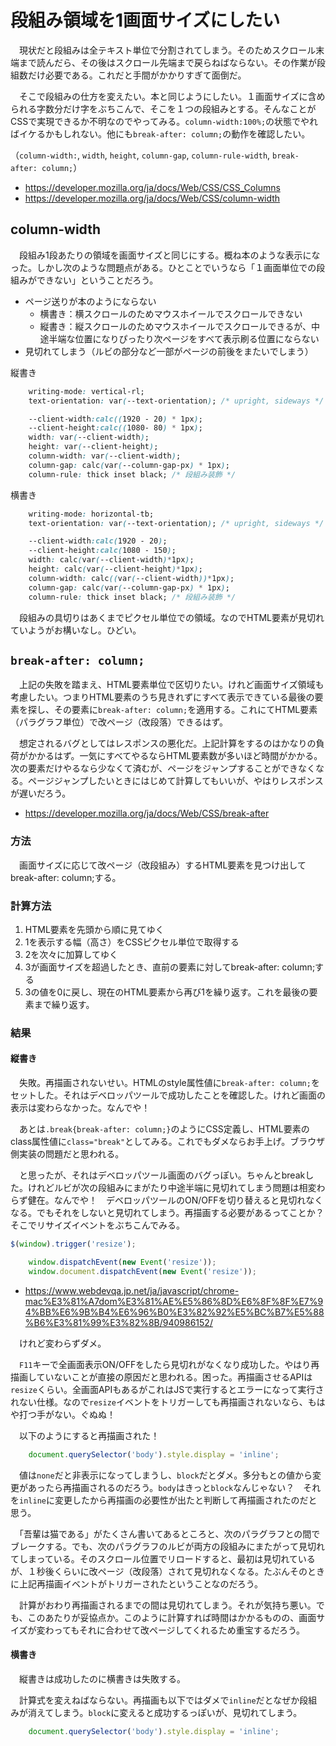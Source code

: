 # 段組み領域を1画面サイズにしたい

　現状だと段組みは全テキスト単位で分割されてしまう。そのためスクロール末端まで読んだら、その後はスクロール先端まで戻らねばならない。その作業が段組数だけ必要である。これだと手間がかかりすぎて面倒だ。

　そこで段組みの仕方を変えたい。本と同じようにしたい。１画面サイズに含められる字数分だけ字をぶちこんで、そこを１つの段組みとする。そんなことがCSSで実現できるか不明なのでやってみる。`column-width:100%;`の状態でやればイケるかもしれない。他にも`break-after: column;`の動作を確認したい。

（`column-width:`, `width`, `height`, `column-gap`, `column-rule-width`, `break-after: column;`）

* https://developer.mozilla.org/ja/docs/Web/CSS/CSS_Columns
* https://developer.mozilla.org/ja/docs/Web/CSS/column-width

## column-width

　段組み1段あたりの領域を画面サイズと同じにする。概ね本のような表示になった。しかし次のような問題点がある。ひとことでいうなら「１画面単位での段組みができない」ということだろう。

* ページ送りが本のようにならない
    * 横書き：横スクロールのためマウスホイールでスクロールできない
    * 縦書き：縦スクロールのためマウスホイールでスクロールできるが、中途半端な位置になりぴったり次ページをすべて表示刷る位置にならない
* 見切れてしまう（ルビの部分など一部がページの前後をまたいでしまう）

縦書き
```css
    writing-mode: vertical-rl;
    text-orientation: var(--text-orientation); /* upright, sideways */

    --client-width:calc((1920 - 20) * 1px);
    --client-height:calc((1080- 80) * 1px);
    width: var(--client-width);
    height: var(--client-height);
    column-width: var(--client-width);
    column-gap: calc(var(--column-gap-px) * 1px);
    column-rule: thick inset black; /* 段組み装飾 */
```

横書き
```css
    writing-mode: horizontal-tb;
    text-orientation: var(--text-orientation); /* upright, sideways */

    --client-width:calc(1920 - 20);
    --client-height:calc(1080 - 150);
    width: calc(var(--client-width)*1px);
    height: calc(var(--client-height)*1px);
    column-width: calc((var(--client-width))*1px);
    column-gap: calc(var(--column-gap-px) * 1px);
    column-rule: thick inset black; /* 段組み装飾 */
```

　段組みの具切りはあくまでピクセル単位での領域。なのでHTML要素が見切れていようがお構いなし。ひどい。

## `break-after: column;`

　上記の失敗を踏まえ、HTML要素単位で区切りたい。けれど画面サイズ領域も考慮したい。つまりHTML要素のうち見きれずにすべて表示できている最後の要素を探し、その要素に`break-after: column;`を適用する。これにてHTML要素（パラグラフ単位）で改ページ（改段落）できるはず。

　想定されるバグとしてはレスポンスの悪化だ。上記計算をするのはかなりの負荷がかかるはず。一気にすべてやるならHTML要素数が多いほど時間がかかる。次の要素だけやるなら少なくて済むが、ページをジャンプすることができなくなる。ページジャンプしたいときにはじめて計算してもいいが、やはりレスポンスが遅いだろう。

* https://developer.mozilla.org/ja/docs/Web/CSS/break-after

### 方法

　画面サイズに応じて改ページ（改段組み）するHTML要素を見つけ出してbreak-after: column;する。

### 計算方法

1. HTML要素を先頭から順に見てゆく
2. 1を表示する幅（高さ）をCSSピクセル単位で取得する
3. 2を次々に加算してゆく
4. 3が画面サイズを超過したとき、直前の要素に対してbreak-after: column;する
5. 3の値を0に戻し、現在のHTML要素から再び1を繰り返す。これを最後の要素まで繰り返す。

### 結果

#### 縦書き

　失敗。再描画されないせい。HTMLのstyle属性値に`break-after: column;`をセットした。それはデベロッパツールで成功したことを確認した。けれど画面の表示は変わらなかった。なんでや！

　あとは`.break{break-after: column;}`のようにCSS定義し、HTML要素のclass属性値に`class="break"`としてみる。これでもダメならお手上げ。ブラウザ側実装の問題だと思われる。

　と思ったが、それはデベロッパツール画面のバグっぽい。ちゃんとbreakした。けれどルビが次の段組みにまがたり中途半端に見切れてしまう問題は相変わらず健在。なんでや！　デベロッパツールのON/OFFを切り替えると見切れなくなる。でもそれをしないと見切れてしまう。再描画する必要があるってことか？　そこでリサイズイベントをぶちこんでみる。


```javascript
$(window).trigger('resize');
```
```javascript
    window.dispatchEvent(new Event('resize'));
    window.document.dispatchEvent(new Event('resize'));
```

* https://www.webdevqa.jp.net/ja/javascript/chrome-mac%E3%81%A7dom%E3%81%AE%E5%86%8D%E6%8F%8F%E7%94%BB%E6%9B%B4%E6%96%B0%E3%82%92%E5%BC%B7%E5%88%B6%E3%81%99%E3%82%8B/940986152/

　けれど変わらずダメ。

　`F11`キーで全画面表示ON/OFFをしたら見切れがなくなり成功した。やはり再描画していないことが直接の原因だと思われる。困った。再描画させるAPIは`resize`くらい。全画面APIもあるがこれはJSで実行するとエラーになって実行されない仕様。なので`resize`イベントをトリガーしても再描画されないなら、もはや打つ手がない。ぐぬぬ！

　以下のようにすると再描画された！

```javascript
    document.querySelector('body').style.display = 'inline';
```

　値は`none`だと非表示になってしまうし、`block`だとダメ。多分もとの値から変更があったら再描画されるのだろう。`body`はきっと`block`なんじゃない？　それを`inline`に変更したから再描画の必要性が出たと判断して再描画されたのだと思う。

　「吾輩は猫である」がたくさん書いてあるところと、次のパラグラフとの間でブレークする。でも、次のパラグラフのルビが両方の段組みにまたがって見切れてしまっている。そのスクロール位置でリロードすると、最初は見切れているが、１秒後くらいに改ページ（改段落）されて見切れなくなる。たぶんそのときに上記再描画イベントがトリガーされたということなのだろう。

　計算がおわり再描画されるまでの間は見切れてしまう。それが気持ち悪い。でも、このあたりが妥協点か。このように計算すれば時間はかかるものの、画面サイズが変わってもそれに合わせて改ページしてくれるため重宝するだろう。

#### 横書き

　縦書きは成功したのに横書きは失敗する。

　計算式を変えねばならない。再描画も以下ではダメで`inline`だとなぜか段組みが消えてしまう。`block`に変えると成功するっぽいが、見切れてしまう。

```javascript
    document.querySelector('body').style.display = 'inline';
```


